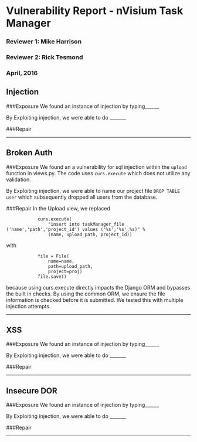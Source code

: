 # Vulnerability Report - nVisium Task Manager
### Reviewer 1: Mike Harrison
### Reviewer 2: Rick Tesmond

### April, 2016


## Injection
###Exposure
We found an instance of injection by typing______

By Exploiting injection, we were able to do _______

###Repair


__________________________________________________
## Broken Auth
###Exposure
We found an a vulnerability for sql injection within the `upload` function in views.py. The code uses `curs.execute` which does not utilize any validation.

By Exploiting injection, we were able to name our project file `DROP TABLE user` which subsequently dropped all users from the database.

###Repair
In the Upload view, we replaced 
```
            curs.execute(
                "insert into taskManager_file ('name','path','project_id') values ('%s','%s',%s)" %
                (name, upload_path, project_id))
```
with 
```
            file = File(
                name=name,
                path=upload_path,
                project=proj)
            file.save()
```
because using curs.execute directly impacts the Django ORM and bypasses the built in checks. By using the common ORM, we ensure the file information is checked before it is submitted. We tested this with multiple injection attempts.
__________________________________________________
## XSS
###Exposure
We found an instance of injection by typing______

By Exploiting injection, we were able to do _______

###Repair


__________________________________________________
## Insecure DOR
###Exposure
We found an instance of injection by typing______

By Exploiting injection, we were able to do _______

###Repair


__________________________________________________
